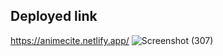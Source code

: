 ## Deployed link
https://animecite.netlify.app/
![Screenshot (307)](https://user-images.githubusercontent.com/68064523/188849391-c114c0eb-0bb2-4426-870e-385378432ca8.png)
